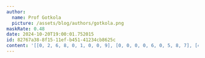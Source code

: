 ```yaml
---
author:
  name: Prof Gotkola
  picture: /assets/blog/authors/gotkola.png
maskRate: 0.48
date: 2024-10-20T19:00:01.752015
id: 82767a38-8f15-11ef-b451-41234cb8625c
content: '[[0, 2, 6, 8, 0, 1, 0, 0, 9], [0, 0, 0, 0, 6, 0, 5, 8, 7], [4, 0, 0, 0, 0, 5, 0, 2, 0], [1, 0, 5, 6, 8, 0, 7, 9, 0], [0, 7, 8, 2, 1, 9, 0, 0, 0], [6, 0, 2, 0, 0, 4, 1, 0, 8], [0, 5, 9, 3, 2, 0, 8, 0, 4], [8, 3, 4, 0, 9, 7, 0, 6, 5], [0, 6, 0, 0, 0, 0, 0, 7, 0]]'
---
```

